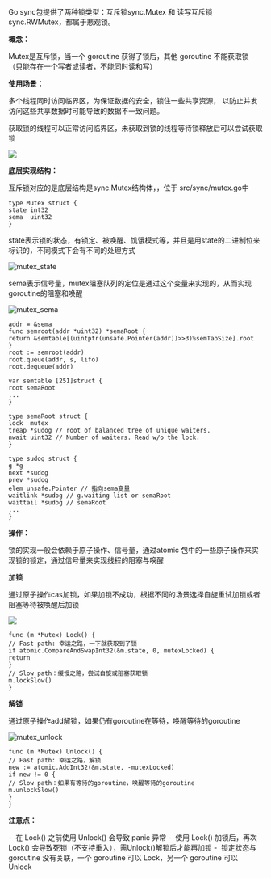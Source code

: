 Go sync包提供了两种锁类型：互斥锁sync.Mutex 和 读写互斥锁sync.RWMutex，都属于悲观锁。

**概念：**

Mutex是互斥锁，当一个 goroutine 获得了锁后，其他 goroutine 不能获取锁（只能存在一个写者或读者，不能同时读和写）

**使用场景：**

多个线程同时访问临界区，为保证数据的安全，锁住一些共享资源， 以防止并发访问这些共享数据时可能导致的数据不一致问题。

获取锁的线程可以正常访问临界区，未获取到锁的线程等待锁释放后可以尝试获取锁

![](https://image-1302243118.cos.ap-beijing.myqcloud.com/imgcdn/thread_safe.png)

**底层实现结构：**

互斥锁对应的是底层结构是sync.Mutex结构体，，位于 src/sync/mutex.go中

```
type Mutex struct {  
state int32  
sema  uint32
}
```

state表示锁的状态，有锁定、被唤醒、饥饿模式等，并且是用state的二进制位来标识的，不同模式下会有不同的处理方式

![mutex_state](https://image-1302243118.cos.ap-beijing.myqcloud.com/imgcdn/mutex_state.png)

sema表示信号量，mutex阻塞队列的定位是通过这个变量来实现的，从而实现goroutine的阻塞和唤醒

![mutex_sema](https://image-1302243118.cos.ap-beijing.myqcloud.com/imgcdn/mutex_sema.png)

```
addr = &sema
func semroot(addr *uint32) *semaRoot {  
return &semtable[(uintptr(unsafe.Pointer(addr))>>3)%semTabSize].root  
}
root := semroot(addr)
root.queue(addr, s, lifo)
root.dequeue(addr)

var semtable [251]struct {  
root semaRoot  
...
}

type semaRoot struct {  
lock  mutex  
treap *sudog // root of balanced tree of unique waiters.  
nwait uint32 // Number of waiters. Read w/o the lock.  
}

type sudog struct {
g *g  
next *sudog  
prev *sudog
elem unsafe.Pointer // 指向sema变量
waitlink *sudog // g.waiting list or semaRoot  
waittail *sudog // semaRoot
...
}
````

**操作：**

锁的实现一般会依赖于原子操作、信号量，通过atomic 包中的一些原子操作来实现锁的锁定，通过信号量来实现线程的阻塞与唤醒

**加锁**

通过原子操作cas加锁，如果加锁不成功，根据不同的场景选择自旋重试加锁或者阻塞等待被唤醒后加锁

![](https://image-1302243118.cos.ap-beijing.myqcloud.com/imgcdn/mutex_lock.png) 

```
func (m *Mutex) Lock() {
// Fast path: 幸运之路，一下就获取到了锁
if atomic.CompareAndSwapInt32(&m.state, 0, mutexLocked) {
return
}
// Slow path：缓慢之路，尝试自旋或阻塞获取锁
m.lockSlow()
}
```

**解锁**

通过原子操作add解锁，如果仍有goroutine在等待，唤醒等待的goroutine

![mutex_unlock](https://image-1302243118.cos.ap-beijing.myqcloud.com/imgcdn/mutex_unlock.png) 

```
func (m *Mutex) Unlock() {  
// Fast path: 幸运之路，解锁
new := atomic.AddInt32(&m.state, -mutexLocked)  
if new != 0 {  
// Slow path：如果有等待的goroutine，唤醒等待的goroutine
m.unlockSlow()
}  
}
```

**注意点：**

-  在 Lock() 之前使用 Unlock() 会导致 panic 异常
-  使用 Lock() 加锁后，再次 Lock() 会导致死锁（不支持重入），需Unlock()解锁后才能再加锁
-  锁定状态与 goroutine 没有关联，一个 goroutine 可以 Lock，另一个 goroutine 可以 Unlock